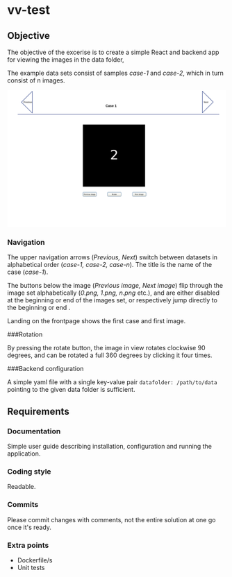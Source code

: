 # vv-test

## Objective

The objective of the excerise is to create a simple React and backend app for viewing the images in the data folder,

The example data sets consist of samples *case-1* and *case-2*, which in turn consist of n images.

![image wireframe](./wireframe.png)

### Navigation
The upper navigation arrows (*Previous, Next*) switch between datasets in alphabetical order (*case-1, case-2, case-n*). The title is the name of the case (*case-1*).

The buttons below the image (*Previous image, Next image*) flip through the image set alphabetically (*0.png, 1.png, n.png* etc.), and are either disabled at the beginning or end of the images set, or respectively jump directly to the beginning or end .

Landing on the frontpage shows the first case and first image.

###Rotation

By pressing the rotate button, the image in view rotates clockwise 90 degrees, and can be rotated a full 360 degrees by clicking it four times.

###Backend configuration

A simple yaml file with a single key-value pair ```datafolder: /path/to/data``` pointing to the given data folder is sufficient.




## Requirements

### Documentation

Simple user guide describing installation, configuration and running the application. 

### Coding style

Readable.

### Commits

Please commit changes with comments, not the entire solution at one go once it's ready.


### Extra points
- Dockerfile/s
- Unit tests



